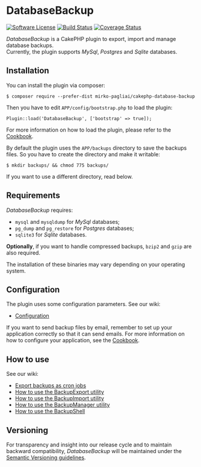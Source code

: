 # DatabaseBackup

[![Software License](https://img.shields.io/badge/license-MIT-brightgreen.svg?style=flat-square)](LICENSE.txt)
[![Build Status](https://api.travis-ci.org/mirko-pagliai/cakephp-database-backup.svg?branch=master)](https://travis-ci.org/mirko-pagliai/cakephp-database-backup)
[![Coverage Status](https://img.shields.io/codecov/c/github/mirko-pagliai/cakephp-database-backup.svg?style=flat-square)](https://codecov.io/github/mirko-pagliai/cakephp-database-backup)

*DatabaseBackup* is a CakePHP plugin to export, import and manage database backups.  
Currently, the plugin supports *MySql*, *Postgres* and *Sqlite* databases.

## Installation
You can install the plugin via composer:

    $ composer require --prefer-dist mirko-pagliai/cakephp-database-backup
    
Then you have to edit `APP/config/bootstrap.php` to load the plugin:

    Plugin::load('DatabaseBackup', ['bootstrap' => true]);

For more information on how to load the plugin, please refer to the 
[Cookbook](http://book.cakephp.org/3.0/en/plugins.html#loading-a-plugin).
    
By default the plugin uses the `APP/backups` directory to save the backups 
files. So you have to create the directory and make it writable:

    $ mkdir backups/ && chmod 775 backups/

If you want to use a different directory, read below.

## Requirements
*DatabaseBackup* requires:
* `mysql` and `mysqldump` for *MySql* databases;
* `pg_dump` and `pg_restore` for *Postgres* databases;
* `sqlite3` for *Sqlite* databases.

**Optionally**, if you want to handle compressed backups, `bzip2` and `gzip` are 
also required.

The installation of these binaries may vary depending on your operating system.

## Configuration
The plugin uses some configuration parameters. See our wiki:
* [Configuration](https://github.com/mirko-pagliai/cakephp-database-backup/wiki/Configuration)

If you want to send backup files by email, remember to set up your application
correctly so that it can send emails. For more information on how to configure
your application, see the [Cookbook](https://book.cakephp.org/3.0/en/core-libraries/email.html#configuring-transports).

## How to use
See our wiki:
* [Export backups as cron jobs](https://github.com/mirko-pagliai/cakephp-database-backup/wiki/Export-backups-as-cron-jobs)
* [How to use the BackupExport utility](https://github.com/mirko-pagliai/cakephp-database-backup/wiki/How-to-use-the-BackupExport-utility)
* [How to use the BackupImport utility](https://github.com/mirko-pagliai/cakephp-database-backup/wiki/How-to-use-the-BackupImport-utility)
* [How to use the BackupManager utility](https://github.com/mirko-pagliai/cakephp-database-backup/wiki/How-to-use-the-BackupManager-utility)
* [How to use the BackupShell](https://github.com/mirko-pagliai/cakephp-database-backup/wiki/How-to-use-the-BackupShell)

## Versioning
For transparency and insight into our release cycle and to maintain backward 
compatibility, *DatabaseBackup* will be maintained under the 
[Semantic Versioning guidelines](http://semver.org).
